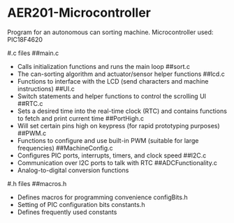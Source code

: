 # AER201-Microcontroller

Program for an autonomous can sorting machine. Microcontroller used: PIC18F4620

#.c files
##main.c
- Calls initialization functions and runs the main loop
##sort.c
- The can-sorting algorithm and actuator/sensor helper functions
##lcd.c
- Functions to interface with the LCD (send characters and machine instructions)
##UI.c
- Switch statements and helper functions to control the scrolling UI
##RTC.c
- Sets a desired time into the real-time clock (RTC) and contains functions to fetch and print current time
##PortHigh.c
- Will set certain pins high on keypress (for rapid prototyping purposes)
##PWM.c
- Functions to configure and use built-in PWM (suitable for large frequencies)
##MachineConfig.c
- Configures PIC ports, interrupts, timers, and clock speed
##I2C.c
- Communication over I2C ports to talk with RTC
##ADCFunctionality.c
- Analog-to-digital conversion functions


#.h files
##macros.h
- Defines macros for programming convenience
configBits.h
- Setting of PIC configuration bits
constants.h
- Defines frequently used constants
